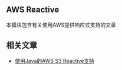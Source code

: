 ## AWS Reactive

本模块包含有关使用AWS提供响应式支持的文章

## 相关文章

+ [使用Java的AWS S3 Reactive支持](docs/使用Java的AWS-S3–Reactive支持.md)